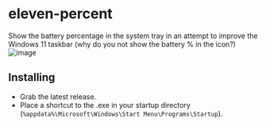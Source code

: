 # eleven-percent
Show the battery percentage in the system tray in an attempt to improve the Windows 11 taskbar (why do you not show the battery % in the icon?)
![image](https://user-images.githubusercontent.com/6062228/221420954-d1985c24-3191-40d5-8fd8-76dc64d294fd.png)

## Installing
- Grab the latest release.
- Place a shortcut to the .exe in your startup directory (`%appdata%\Microsoft\Windows\Start Menu\Programs\Startup`).
